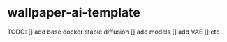 # wallpaper-ai-template


TODO: 
  [] add base docker stable diffusion
  [] add models
  [] add VAE
  [] etc
